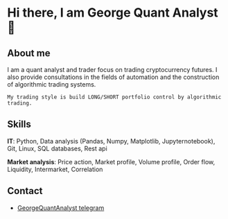 # Hi there, I am George Quant Analyst 👋

## About me
I am a quant analyst and trader focus on trading cryptocurrency futures. I also provide consultations in the fields of automation and the construction of algorithmic trading systems.

```
My trading style is build LONG/SHORT portfolio control by algorithmic trading.
```

## Skills
**IT**: Python, Data analysis (Pandas, Numpy, Matplotlib, Jupyternotebook), Git, Linux, SQL databases, Rest api

**Market analysis**: Price action, Market profile, Volume profile, Order flow, Liquidity, Intermarket, Correlation


## Contact
* [GeorgeQuantAnalyst telegram](https://t.me/GeorgeQuantAnalyst)

<!--
**GeorgeQuantAnalyst/GeorgeQuantAnalyst** is a ✨ _special_ ✨ repository because its `README.md` (this file) appears on your GitHub profile.

Here are some ideas to get you started:

- 🔭 I’m currently working on ...
- 🌱 I’m currently learning ...
- 👯 I’m looking to collaborate on ...
- 🤔 I’m looking for help with ...
- 💬 Ask me about ...
- 📫 How to reach me: ...
- 😄 Pronouns: ...
- ⚡ Fun fact: ...
-->
